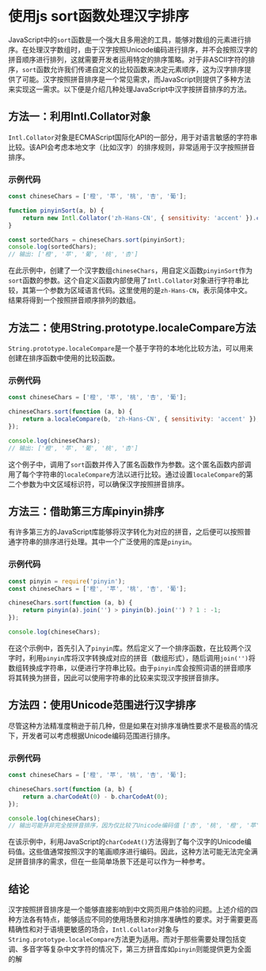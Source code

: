 # 使用js sort函数处理汉字排序

JavaScript中的`sort`函数是一个强大且多用途的工具，能够对数组的元素进行排序。在处理汉字数组时，由于汉字按照Unicode编码进行排序，并不会按照汉字的拼音顺序进行排列，这就需要开发者运用特定的排序策略。对于非ASCII字符的排序，`sort`函数允许我们传递自定义的比较函数来决定元素顺序，这为汉字排序提供了可能。汉字按照拼音排序是一个常见需求，而JavaScript则提供了多种方法来实现这一需求。以下便是介绍几种处理JavaScript中汉字按拼音排序的方法。

## 方法一：利用Intl.Collator对象

`Intl.Collator`对象是ECMAScript国际化API的一部分，用于对语言敏感的字符串比较。该API会考虑本地文字（比如汉字）的排序规则，非常适用于汉字按照拼音排序。

### 示例代码

```javascript
const chineseChars = ['橙', '苹', '桃', '杏', '葡'];

function pinyinSort(a, b) {
    return new Intl.Collator('zh-Hans-CN', { sensitivity: 'accent' }).compare(a, b);
}

const sortedChars = chineseChars.sort(pinyinSort);
console.log(sortedChars);
// 输出: ['橙', '苹', '葡', '桃', '杏']
```

在此示例中，创建了一个汉字数组`chineseChars`，用自定义函数`pinyinSort`作为`sort`函数的参数。这个自定义函数内部使用了`Intl.Collator`对象进行字符串比较，其第一个参数为区域语言代码。这里使用的是`zh-Hans-CN`，表示简体中文。结果将得到一个按照拼音顺序排列的数组。

## 方法二：使用String.prototype.localeCompare方法

`String.prototype.localeCompare`是一个基于字符的本地化比较方法，可以用来创建在排序函数中使用的比较函数。

### 示例代码

```javascript
const chineseChars = ['橙', '苹', '桃', '杏', '葡'];

chineseChars.sort(function (a, b) {
    return a.localeCompare(b, 'zh-Hans-CN', { sensitivity: 'accent' });
});

console.log(chineseChars);
// 输出: ['橙', '苹', '葡', '桃', '杏']
```

这个例子中，调用了`sort`函数并传入了匿名函数作为参数。这个匿名函数内部调用了每个字符串的`localeCompare`方法以进行比较。通过设置`localeCompare`的第二个参数为中文区域标识符，可以确保汉字按照拼音排序。

## 方法三：借助第三方库pinyin排序

有许多第三方的JavaScript库能够将汉字转化为对应的拼音，之后便可以按照普通字符串的排序进行处理。其中一个广泛使用的库是`pinyin`。

### 示例代码

```javascript
const pinyin = require('pinyin');
const chineseChars = ['橙', '苹', '桃', '杏', '葡'];

chineseChars.sort(function (a, b) {
    return pinyin(a).join('') > pinyin(b).join('') ? 1 : -1;
});

console.log(chineseChars);
```

在这个示例中，首先引入了`pinyin`库。然后定义了一个排序函数，在比较两个汉字时，利用`pinyin`库将汉字转换成对应的拼音（数组形式），随后调用`join('')`将数组转换成字符串，以便进行字符串比较。由于`pinyin`库会按照词语的拼音顺序将其转换为拼音，因此可以使用字符串的比较来实现汉字按拼音排序。

## 方法四：使用Unicode范围进行汉字排序

尽管这种方法精准度稍逊于前几种，但是如果在对排序准确性要求不是极高的情况下，开发者可以考虑根据Unicode编码范围进行排序。

### 示例代码

```javascript
const chineseChars = ['橙', '苹', '桃', '杏', '葡'];

chineseChars.sort(function (a, b) {
    return a.charCodeAt(0) - b.charCodeAt(0);
});

console.log(chineseChars);
// 输出可能并非完全按拼音排序，因为仅比较了Unicode编码值 ['杏', '桃', '橙', '苹', '葡']
```

在该示例中，利用JavaScript的`charCodeAt()`方法得到了每个汉字的Unicode编码值。这些值通常按照汉字的笔画顺序进行编码。因此，这种方法可能无法完全满足拼音排序的需求，但在一些简单场景下还是可以作为一种参考。

## 结论

汉字按照拼音排序是一个能够直接影响到中文网页用户体验的问题。上述介绍的四种方法各有特点，能够适应不同的使用场景和对排序准确性的要求。对于需要更高精确性和对于语境更敏感的场合，`Intl.Collator`对象与`String.prototype.localeCompare`方法更为适用。而对于那些需要处理包括变调、多音字等复杂中文字符的情况下，第三方拼音库如`pinyin`则能提供更为全面的解